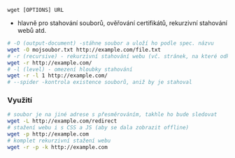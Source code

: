 `wget [OPTIONS] URL`
- hlavně pro stahování souborů, ověřování certifikátů, rekurzivní stahování webů atd.

```bash
# -O (output-document) -stáhne soubor a uloží ho podle spec. názvu
wget -O mojsoubor.txt http://example.com/file.txt
# -r (recursive) - rekurzivní stahování webu (vč. stránek, na které odkazuje)
wget -r http://example.com/
# -l (level) - omezení hloubky stahování
wget -r -l 1 http://example.com/
# --spider -kontrola existence souborů, aniž by je stahoval
```

### Využití
```bash
# soubor je na jiné adrese s přesměrováním, takhle ho bude sledovat
wget -L http://example.com/redirect
# stažení webu i s CSS a JS (aby se dala zobrazit offline)
wget -p http://example.com
# komplet rekurzivní stažení webu
wget -r -p -k http://example.com
```